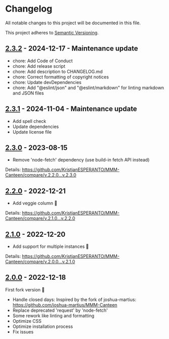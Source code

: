 # Changelog

All notable changes to this project will be documented in this file.

This project adheres to [Semantic Versioning](https://semver.org/spec/v2.0.0.html).

## [2.3.2] - 2024-12-17 - Maintenance update

- chore: Add Code of Conduct
- chore: Add release script
- chore: Add description to CHANGELOG.md
- chore: Correct formatting of copyright notices
- chore: Update devDependencies
- chore: Add "@eslint/json" and "@eslint/markdown" for linting markdown and JSON files

## [2.3.1] - 2024-11-04 - Maintenance update

- Add spell check
- Update dependencies
- Update license file

## [2.3.0] - 2023-08-15

- Remove 'node-fetch' dependency (use build-in fetch API instead)

Details: <https://github.com/KristjanESPERANTO/MMM-Canteen/compare/v.2.2.0...v.2.3.0>

## [2.2.0] - 2022-12-21

- Add veggie column 🌱

Details: <https://github.com/KristjanESPERANTO/MMM-Canteen/compare/v.2.1.0...v.2.2.0>

## [2.1.0] - 2022-12-20

- Add support for multiple instances 🙂

Details: <https://github.com/KristjanESPERANTO/MMM-Canteen/compare/v.2.0.0...v.2.1.0>

## [2.0.0] - 2022-12-18

First fork version 🚀

- Handle closed days: Inspired by the fork of joshua-martius: <https://github.com/joshua-martius/MMM-Canteen>
- Replace deprecated 'request' by 'node-fetch'
- Some rework like linting and formatting
- Optimize CSS
- Optimize installation process
- Fix issues

[2.3.2]: https://github.com/KristjanESPERANTO/MMM-Canteen/compare/v.2.3.1...v.2.3.2
[2.3.1]: https://github.com/KristjanESPERANTO/MMM-Canteen/compare/v.2.3.0...v.2.3.1
[2.3.0]: https://github.com/KristjanESPERANTO/MMM-Canteen/compare/v.2.2.0...v.2.3.0
[2.2.0]: https://github.com/KristjanESPERANTO/MMM-Canteen/compare/v.2.1.0...v.2.2.0
[2.1.0]: https://github.com/KristjanESPERANTO/MMM-Canteen/compare/v.2.0.0...v.2.1.0
[2.0.0]: https://github.com/KristjanESPERANTO/MMM-Canteen/compare/v.1.1.0...v.2.0.0
